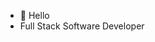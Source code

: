 - 👋 Hello
- Full Stack Software Developer
<!-- - , I’m @Hamsa-R -->
<!-- - 👀 I’m interested in Angular,Java,
- 🌱 I’m currently learning ...
- 💞️ I’m looking to collaborate on ...
- 📫 How to reach me ... -->

<!---
Hamsa-R/Hamsa-R is a ✨ special ✨ repository because its `README.md` (this file) appears on your GitHub profile.
You can click the Preview link to take a look at your changes.
--->

